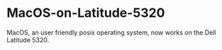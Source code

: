# MacOS-on-Latitude-5320
MacOS, an user friendly posix operating system, now works on the Dell Latitude 5320. 
